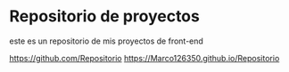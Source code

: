 # Repositorio de proyectos

este es un repositorio de mis proyectos de front-end



https://github.com/Repositorio
https://Marco126350.github.io/Repositorio